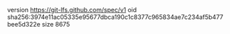 version https://git-lfs.github.com/spec/v1
oid sha256:3974e11ac05335e95677dbca190c1c8377c965834ae7c234af5b477bee5d322e
size 8675
